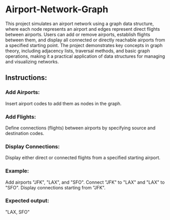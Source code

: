 # Airport-Network-Graph

This project simulates an airport network using a graph data structure, where each node represents an airport and edges represent direct flights between airports. Users can add or remove airports, establish flights between them, and display all connected or directly reachable airports from a specified starting point. The project demonstrates key concepts in graph theory, including adjacency lists, traversal methods, and basic graph operations, making it a practical application of data structures for managing and visualizing networks.

## Instructions:

### Add Airports:

Insert airport codes to add them as nodes in the graph.

### Add Flights:

Define connections (flights) between airports by specifying source and destination codes.

### Display Connections:

Display either direct or connected flights from a specified starting airport.

### Example:

Add airports "JFK", "LAX", and "SFO".
Connect "JFK" to "LAX" and "LAX" to "SFO".
Display connections starting from "JFK".

### Expected output:

"LAX, SFO"
